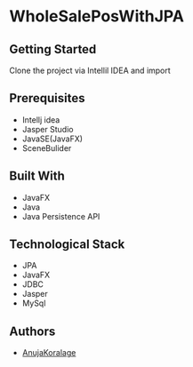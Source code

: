 # WholeSalePosWithJPA

## Getting Started

Clone the project via Intellil IDEA and import

## Prerequisites

+ Intellj idea
+ Jasper Studio
+ JavaSE(JavaFX)
+ SceneBulider

## Built With

+ JavaFX
+ Java
+ Java Persistence API

## Technological Stack

- JPA
- JavaFX
- JDBC
- Jasper
- MySql

## Authors

- [AnujaKoralage](https://github.com/AnujaKoralage)
